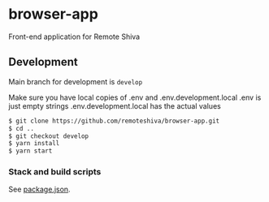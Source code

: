 # browser-app
Front-end application for Remote Shiva

## Development
Main branch for development is `develop`

Make sure you have local copies of .env and .env.development.local
.env is just empty strings
.env.development.local has the actual values

```bash
$ git clone https://github.com/remoteshiva/browser-app.git
$ cd ..
$ git checkout develop
$ yarn install
$ yarn start
```

### Stack and build scripts
See [package.json](https://github.com/remoteshiva/browser-app/blob/develop/package.json).
